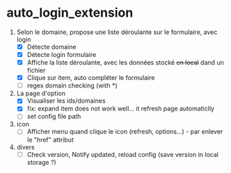 # auto_login_extension

1. Selon le domaine, propose une liste déroulante sur le formulaire, avec login
    - [x] Détecte domaine
    - [x] Détecte login formulaire
    - [x] Affiche la liste déroulante, avec les données stocké ~~en local~~ dand un fichier
    - [x] Clique sur item, auto compléter le formulaire
    - [ ] regex domain checking (with *)
2. La page d'option
    - [x] Visualiser les ids/domaines
    - [x] fix: expand item does not work well... it refresh page automaticlly
    - [ ] set config file path
3. icon
    - [ ] Afficher menu quand clique le icon (refresh, options...) - par enlever le "href" attribut
4. divers
    - [ ] Check version, Notify updated, reload config (save version in local storage ?)
